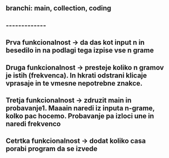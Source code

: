 ## branchi: main, collection, coding
## -------------
## Prva funkcionalnost -> da das kot input n in besedilo in na podlagi tega izpise vse n grame
## Druga funkcionalnost -> presteje koliko n gramov je istih (frekvenca). In hkrati odstrani klicaje vprasaje in te vmesne nepotrebne znakce.
## Tretja funkcionalnost -> zdruzit main in probavanje1. Maaain naredi iz inputa n-grame, kolko pac hocemo. Probavanje pa izloci une in naredi frekvenco
## Cetrtka funkcionalnost -> dodat koliko casa porabi program da se izvede



